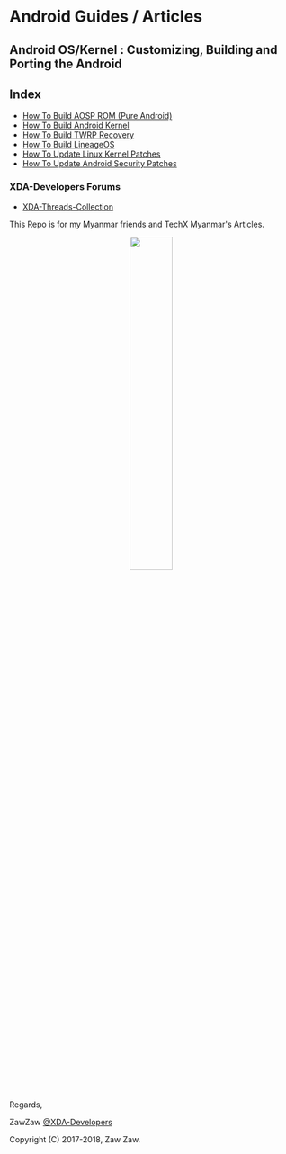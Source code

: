 # Android Guides / Articles
## Android OS/Kernel : Customizing, Building and Porting the Android

## Index
- [How To Build AOSP ROM (Pure Android)](https://github.com/zawzaww/android-guide-articles/blob/techx-android/Guides/Building-AOSP-ROM.md)
- [How To Build Android Kernel](https://github.com/zawzaww/android-guide-articles/blob/techx-android/Guides/Building-Android-Kernel.md)
- [How To Build TWRP Recovery](https://github.com/zawzaww/android-guide-articles/blob/techx-android/Guides/Building-TWRP-Recovery.md)
- [How To Build LineageOS](https://github.com/android-guide-articles/blob/techx-android/Guides/Building-LineageOS.md)
- [How To Update Linux Kernel Patches](https://github.com/zawzaww/android-guide-articles/blob/techx-android/Guides/Updating-Linux-Kernel-Patchs.md)
- [How To Update Android Security Patches](https://github.com/zawzaww/android-guide-articles/blob/techx-android/Guides/Updating-Android-Security-Patchs.md)

### XDA-Developers Forums
- [XDA-Threads-Collection](https://github.com/zawzaww/android-guide-articles/blob/techx-android/Notes/XDA-Threads-Collection.md)

This Repo is for my Myanmar friends and TechX Myanmar's Articles.

<center><img src="https://upload.wikimedia.org/wikipedia/commons/thumb/d/db/Android_robot_2014.svg/511px-Android_robot_2014.svg.png" height="39%" width="39%;"/></center> 


Regards,

ZawZaw [@XDA-Developers](https://forum.xda-developers.com/member.php?u=7581611)


Copyright (C) 2017-2018, Zaw Zaw.
